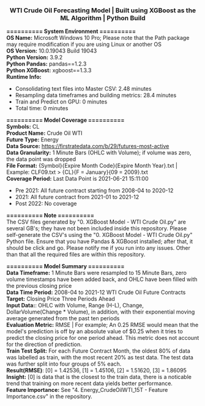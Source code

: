 <h3 align="center"> WTI Crude Oil Forecasting Model | Built using XGBoost as the ML Algorithm | Python Build </h3>

**==========  System Environment  ==========** \
**OS Name:** Microsoft Windows 10 Pro; Please note that the Path package may require modification if you are using Linux or another OS \
**OS Version:** 10.0.19043 Build 19043 \
**Python Version:** 3.9.2 \
**Python Pandas:** pandas==1.2.3 \
**Python XGBoost:** xgboost==1.3.3 \
**Runtime Info:** 
 - Consolidating text files into Master CSV: 2.48 minutes
 - Resampling data timeframes and building metrics: 28.4 minutes
 - Train and Predict on GPU: 0 minutes
 - Total time: 0 minutes   

**========== Model Coverage ==========** \
**Symbols:** CL \
**Product Name:** Crude Oil WTI \
**Future Type:** Energy  
**Data Source:** https://firstratedata.com/b/29/futures-most-active \
**Data Granularity:** 1 Minute Bars (OHLC with Volume); if volume was zero, the data point was dropped \
**File Format:** {Symbol}{Expire Month Code}{Expire Month Year}.txt | Example: CLF09.txt > {CL}{F = January}{09 = 2009}.txt \
**Coverage Period:** Last Data Point is 2021-06-21 15:11:00
 - Pre 2021: All future contract starting from 2008-04 to 2020-12
 - 2021: All future contract from 2021-01 to 2021-12
 - Post 2022: No coverage

**==========  Note  ==========** \
The CSV files generated by "0. XGBoost Model - WTI Crude Oil.py" are several GB's; they have not been included inside this repository. Please self-generate the CSV's using the "0. XGBoost Model - WTI Crude Oil.py" Python file. Ensure that you have Pandas & XGBoost installed; after that, it should be click and go. Please notify me if you run into any issues. Other than that all the required files are within this repository.   

**========== Model Summary ==========** \
**Data Timeframe:** 1 Minute Bars were resampled to 15 Minute Bars, zero volume timestamps have been added back, and OHLC have been filled with the previous closing price \
**Data Time Period:** 2008-04 to 2021-12 WTI Crude Oil Future Contracts \
**Target:** Closing Price Three Periods Ahead \
**Input Data:**: OHLC with Volume, Range (H-L), Change, DollarVolume(Change * Volume), in addition, with their exponential moving average generated from the past ten periods \
**Evaluation Metric:** RMSE | For example; An 0.25 RMSE would mean that the model's prediction is off by an absolute value of $0.25 when it tries to predict the closing price for one period ahead. This metric does not account for the direction of prediction. \
**Train Test Split:** For each Future Contract Month, the oldest 80% of data was labelled as train, with the most recent 20% as test data. The test data was further split into four groups of 5% each. \
**Result(RMSE)**: [0] = 1.42536, [1] = 1.45106, [2] = 1.51620, [3] = 1.86095 \
**Insight:** [0] is data that is the closest to the train data, there is a noticable trend that training on more recent data yields better performance. \
**Feature Importance:** See "4. Energy_CrudeOilWTI_15T - Feature Importance.csv" in the repository.                   
